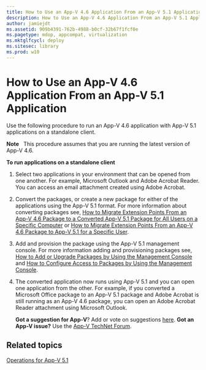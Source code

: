 ```yaml
---
title: How to Use an App-V 4.6 Application From an App-V 5.1 Application
description: How to Use an App-V 4.6 Application From an App-V 5.1 Application
author: jamiejdt
ms.assetid: 909b4391-762b-4988-b0cf-32b67f1fcf0e
ms.pagetype: mdop, appcompat, virtualization
ms.mktglfcycl: deploy
ms.sitesec: library
ms.prod: w10
---
```



# How to Use an App-V 4.6 Application From an App-V 5.1 Application


Use the following procedure to run an App-V 4.6 application with App-V 5.1 applications on a standalone client.

**Note**  
This procedure assumes that you are running the latest version of App-V 4.6.

**To run applications on a standalone client**

1.  Select two applications in your environment that can be opened from one another. For example, Microsoft Outlook and Adobe Acrobat Reader. You can access an email attachment created using Adobe Acrobat.

2.  Convert the packages, or create a new package for either of the applications using the App-V 5.1 format. For more information about converting packages see, [How to Migrate Extension Points From an App-V 4.6 Package to a Converted App-V 5.1 Package for All Users on a Specific Computer](appv-migrate-extension-points-from-an-appv-46-sp2-package-to-a-converted-appv-51-package-for-all-users-on-a-specific-computer.md) or [How to Migrate Extension Points From an App-V 4.6 Package to App-V 5.1 for a Specific User](appv-migrate-extension-points-from-an-appv-46-sp2-package-to-appv-51-for-a-specific-user.md).

3.  Add and provision the package using the App-V 5.1 management console. For more information adding and provisioning packages see, [How to Add or Upgrade Packages by Using the Management Console](appv-add-or-upgrade-packages-with-the-management-console.md) and [How to Configure Access to Packages by Using the Management Console](appv-configure-access-to-packages-with-the-management-console.md).

4.  The converted application now runs using App-V 5.1 and you can open one application from the other. For example, if you converted a Microsoft Office package to an App-V 5.1 package and Adobe Acrobat is still running as an App-V 4.6 package, you can open an Adobe Acrobat Reader attachment using Microsoft Outlook.

    **Got a suggestion for App-V**? Add or vote on suggestions [here](http://appv.uservoice.com/forums/280448-microsoft-application-virtualization). **Got an App-V issue?** Use the [App-V TechNet Forum](https://social.technet.microsoft.com/Forums/home?forum=mdopappv).

## Related topics


[Operations for App-V 5.1](appv-operations.md)

 

 






